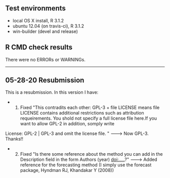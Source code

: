 ## Test environments
* local OS X install, R 3.1.2
* ubuntu 12.04 (on travis-ci), R 3.1.2
* win-builder (devel and release)

## R CMD check results
There were no ERRORs or WARNINGs. 


---
## 05-28-20 Resubmission
This is a resubmission. In this version I have:

* 1. Fixed "This contradits each other: GPL-3 + file LICENSE means file LICENSE 
contains additional restrictions such as attribution requeirements. You 
shold not specify a full license file here.If you want to allow GPL-2 in addition, somply write

License: GPL-2 | GPL-3 and omit the license file. " ---> Now GPL-3. Thanks!!

* 2. Fixed "Is there some reference about the method you can add in the Description 
field in the form Authors (year) <doi:.....>?" ---> Added reference for the forecasting method (I simply use the forecast package, Hyndman RJ, Khandakar Y (2008))
